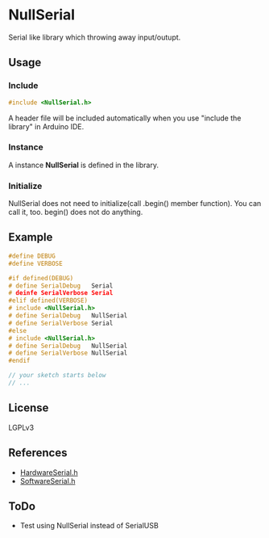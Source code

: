 # NullSerial
Serial like library which throwing away input/outupt.

## Usage
### Include

```cpp
#include <NullSerial.h>
```

A header file will be included automatically when you use "include the library" in Arduino IDE.

### Instance

A instance **NullSerial** is defined in the library.

### Initialize

NullSerial does not need to initialize(call .begin() member function).
You can call it, too. begin() does not do anything.

## Example

```cpp
#define DEBUG
#define VERBOSE

#if defined(DEBUG)
# define SerialDebug   Serial
# deinfe SerialVerbose Serial
#elif defined(VERBOSE)
# include <NullSerial.h>
# define SerialDebug   NullSerial
# define SerialVerbose Serial
#else
# include <NullSerial.h>
# define SerialDebug   NullSerial
# define SerialVerbose NullSerial
#endif

// your sketch starts below
// ...

```
## License
LGPLv3

## References
- [HardwareSerial.h](https://github.com/arduino/Arduino/blob/master/hardware/arduino/avr/cores/arduino/HardwareSerial.h)
- [SoftwareSerial.h](https://github.com/arduino/Arduino/blob/master/hardware/arduino/avr/libraries/SoftwareSerial/src/SoftwareSerial.h)

## ToDo
- Test using NullSerial instead of SerialUSB


